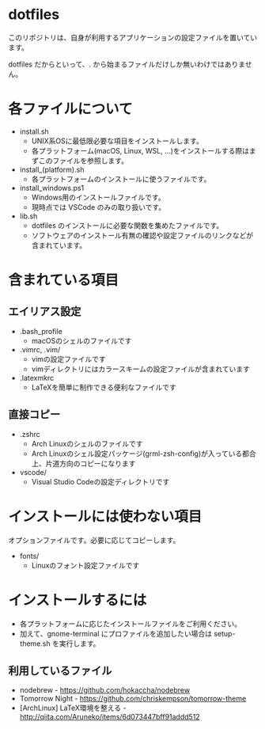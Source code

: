# dotfiles
このリポジトリは、自身が利用するアプリケーションの設定ファイルを置いています。

dotfiles だからといって、. から始まるファイルだけしか無いわけではありません。

# 各ファイルについて
- install.sh
  - UNIX系OSに最低限必要な項目をインストールします。
  - 各プラットフォーム(macOS, Linux, WSL, ...)をインストールする際はまずこのファイルを参照します。
- install_(platform).sh
  - 各プラットフォームのインストールに使うファイルです。
- install_windows.ps1
  - Windows用のインストールファイルです。
  - 現時点では VSCode のみの取り扱いです。
- lib.sh
  - dotfiles のインストールに必要な関数を集めたファイルです。
  - ソフトウェアのインストール有無の確認や設定ファイルのリンクなどが含まれています。

# 含まれている項目

## エイリアス設定
- .bash_profile
  - macOSのシェルのファイルです
- .vimrc, .vim/
  - vimの設定ファイルです
  - vimディレクトリにはカラースキームの設定ファイルが含まれています
- .latexmkrc
  - LaTeXを簡単に制作できる便利なファイルです

## 直接コピー
- .zshrc
  - Arch Linuxのシェルのファイルです
  - Arch Linuxのシェル設定パッケージ(grml-zsh-config)が入っている都合上、片道方向のコピーになります
- vscode/
  - Visual Studio Codeの設定ディレクトリです

# インストールには使わない項目
オプションファイルです。必要に応じてコピーします。

- fonts/
  - Linuxのフォント設定ファイルです

# インストールするには
- 各プラットフォームに応じたインストールファイルをご利用ください。
- 加えて、gnome-terminal にプロファイルを追加したい場合は setup-theme.sh を実行します。

## 利用しているファイル
- nodebrew - https://github.com/hokaccha/nodebrew
- Tomorrow Night - https://github.com/chriskempson/tomorrow-theme
- [ArchLinux] LaTeX環境を整える - http://qiita.com/Aruneko/items/6d073447bff91addd512
